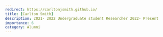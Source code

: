 ```yaml
---
redirect: https://carltonjsmith.github.io/
title: [Carlton Smith]
description: 2021- 2022 Undergraduate student Researcher 2022- Present PhD program at Yale University
importance: 6
category: Alumni
---
```


